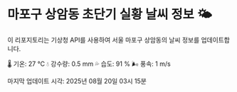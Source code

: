 
# 마포구 상암동 초단기 실황 날씨 정보 🌤️

이 리포지토리는 기상청 API를 사용하여 서울 마포구 상암동의 날씨 정보를 업데이트합니다. 

🌡️ 기온: 27 ℃
💧 강수량: 0.5 mm
💦 습도: 91 %
🌬️ 풍속: 1 m/s

마지막 업데이트 시각: 2025년 08월 20일 03시 15분    
